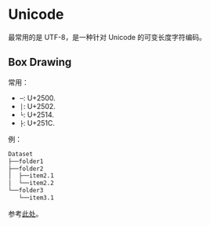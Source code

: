 # Unicode

最常用的是 UTF-8，是一种针对 Unicode 的可变长度字符编码。

## Box Drawing

常用：

- `─`: U+2500.
- `│`: U+2502.
- `└`: U+2514.
- `├`: U+251C.

例：

```tex
Dataset
├──folder1
├──folder2
│  ├──item2.1
│  └──item2.2
└──folder3
   └──item3.1
```

参考[此处](https://www.fuhaoku.net/block/Box_Drawing)。

